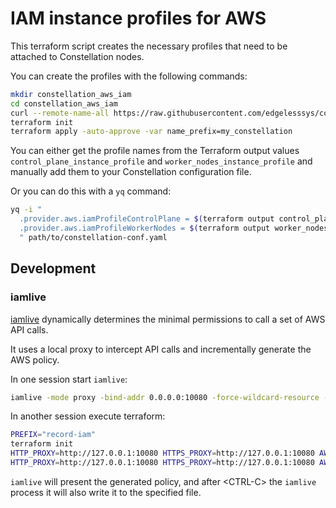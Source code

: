 # IAM instance profiles for AWS

This terraform script creates the necessary profiles that need to be attached to Constellation nodes.

You can create the profiles with the following commands:

```sh
mkdir constellation_aws_iam
cd constellation_aws_iam
curl --remote-name-all https://raw.githubusercontent.com/edgelesssys/constellation/main/hack/terraform/aws/iam/{main,output,variables}.tf
terraform init
terraform apply -auto-approve -var name_prefix=my_constellation
```

You can either get the profile names from the Terraform output values `control_plane_instance_profile` and `worker_nodes_instance_profile` and manually add them to your Constellation configuration file.

Or you can do this with a `yq` command:

```sh
yq -i "
  .provider.aws.iamProfileControlPlane = $(terraform output control_plane_instance_profile) |
  .provider.aws.iamProfileWorkerNodes = $(terraform output worker_nodes_instance_profile)
  " path/to/constellation-conf.yaml
```

## Development

### iamlive

[iamlive](https://github.com/iann0036/iamlive) dynamically determines the minimal
permissions to call a set of AWS API calls.

It uses a local proxy to intercept API calls and incrementally generate the AWS
policy.

In one session start `iamlive`:

```sh
iamlive -mode proxy -bind-addr 0.0.0.0:10080 -force-wildcard-resource -output-file iamlive.policy.json
```

In another session execute terraform:

```sh
PREFIX="record-iam"
terraform init
HTTP_PROXY=http://127.0.0.1:10080 HTTPS_PROXY=http://127.0.0.1:10080 AWS_CA_BUNDLE="${HOME}/.iamlive/ca.pem" terraform apply -auto-approve -var name_prefix=${PREFIX}
HTTP_PROXY=http://127.0.0.1:10080 HTTPS_PROXY=http://127.0.0.1:10080 AWS_CA_BUNDLE="${HOME}/.iamlive/ca.pem" terraform destroy -auto-approve -var name_prefix=${PREFIX}
```

`iamlive` will present the generated policy, and after \<CTRL-C\> the `iamlive` process it will also write it to the specified file.
